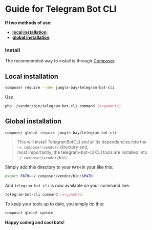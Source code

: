 # Guide for Telegram Bot CLI

**If two methods of use:**
* **[local installation](https://github.com/jungle-bay/telegram-bot-cli/blob/master/docs/guide.md#local-installation)**;
* **[global installation](https://github.com/jungle-bay/telegram-bot-cli/blob/master/docs/guide.md#global-installation)**.

### Install

The recommended way to install is through [Composer](https://getcomposer.org/doc/00-intro.md).

## Local installation

```bash
composer require --dev jungle-bay/telegram-bot-cli
```

Use

```bash
php ./vendor/bin/telegram-bot-cli command [arguments]
```

## Global installation

```bash
composer global require jungle-bay/telegram-bot-cli
```

> This will install TelegramBotCLI and all its dependencies into the ```~/.composer/vendor/``` directory and,  <br />
> most importantly, the telegram-bot-cli CLI tools are installed into ```~/.composer/vendor/bin/```.

Simply add this directory to your ```PATH``` in your like this:

```bash
export PATH=~/.composer/vendor/bin:$PATH
```

And ```telegram-bot-cli``` is now available on your command line:

```bash
telegram-bot-cli command [arguments]
```

To keep your tools up to date, you simply do this:
 
```bash
composer global update
```

**Happy coding and cool bots!**

